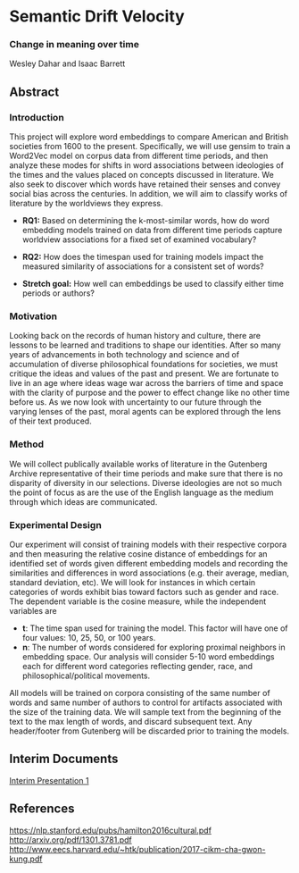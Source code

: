 # Semantic Drift Velocity
### Change in meaning over time
Wesley Dahar and Isaac Barrett

## Abstract
### Introduction
This project will explore word embeddings to compare American and British societies from 1600 to the present. Specifically, we will use gensim to train a Word2Vec model on corpus data from different time periods, and then analyze these modes for shifts in word associations between ideologies of the times and the values placed on concepts discussed in literature. We also seek to discover which words have retained their senses and convey social bias across the centuries. In addition, we will aim to classify works of literature by the worldviews they express.

- __RQ1:__ Based on determining the k-most-similar words, how do word embedding models trained on data from different time periods capture worldview associations for a fixed set of examined vocabulary?
- __RQ2:__ How does the timespan used for training models impact the measured similarity of associations for a consistent set of words?

- __Stretch goal:__ How well can embeddings be used to classify either time periods or authors?
 
### Motivation
Looking back on the records of human history and culture, there are lessons to be learned and traditions to shape our identities. After so many years of advancements in both technology and science and of accumulation of diverse philosophical foundations for societies, we must critique the ideas and values of the past and present. We are fortunate to live in an age where ideas wage war across the barriers of time and space with the clarity of purpose and the power to effect change like no other time before us. As we now look with uncertainty to our future through the varying lenses of the past, moral agents can be explored through the lens of their text produced.
 
### Method
We will collect publically available works of literature in the Gutenberg Archive representative of their time periods and make sure that there is no disparity of diversity in our selections. Diverse ideologies are not so much the point of focus as are the use of the English language as the medium through which ideas are communicated.
 
### Experimental Design
Our experiment will consist of training models with their respective corpora and then measuring the relative cosine distance of embeddings for an identified set of words given different embedding models and recording the similarities and differences in word associations (e.g. their average, median, standard deviation, etc). We will look for instances in which certain categories of words exhibit bias toward factors such as gender and race.
The dependent variable is the cosine measure, while the independent variables are
- __t__: The time span used for training the model. This factor will have one of four values: 10, 25, 50, or 100 years.
- __n__:  The number of words considered for exploring proximal neighbors in embedding space. Our analysis will consider 5-10 word embeddings each for different word categories reflecting gender, race, and philosophical/political movements.

All models will be trained on corpora consisting of the same number of words and same number of authors to control for artifacts associated with the size of the training data. We will sample text from the beginning of the text to the max length of words, and discard subsequent text. Any header/footer from Gutenberg will be discarded prior to training the models. 

 


## Interim Documents
[Interim Presentation 1](./docs/semanticDriftIntro.pdf)

## References
https://nlp.stanford.edu/pubs/hamilton2016cultural.pdf
http://arxiv.org/pdf/1301.3781.pdf
http://www.eecs.harvard.edu/~htk/publication/2017-cikm-cha-gwon-kung.pdf
